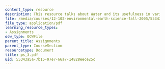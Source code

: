 ```yaml
---
content_type: resource
description: This resource talks about Water and its usefulness in various ways.
file: /media/courses/12-102-environmental-earth-science-fall-2005/55343a5a7b1597e766a714828eece25c_ps_3.pdf
file_type: application/pdf
learning_resource_types:
- Assignments
ocw_type: OCWFile
parent_title: Assignments
parent_type: CourseSection
resourcetype: Document
title: ps_3.pdf
uid: 55343a5a-7b15-97e7-66a7-14828eece25c
---
```

